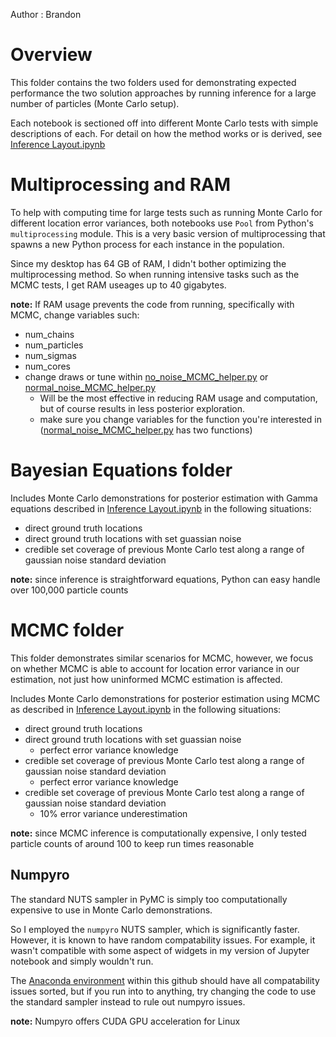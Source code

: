 Author : Brandon

# Overview

This folder contains the two folders used for demonstrating expected performance the two solution approaches by running inference for a large number of particles (Monte Carlo setup).

Each notebook is sectioned off into different Monte Carlo tests with simple descriptions of each. For detail on how the method works or is derived, see [Inference Layout.ipynb](https://github.com/brandonc732/No-Big-Deal-Capstone-Project/blob/main/Inference%20Layout/Inference%20Layout.ipynb)


# Multiprocessing and RAM

To help with computing time for large tests such as running Monte Carlo for different location error variances, both notebooks use `Pool` from Python's `multiprocessing` module. This is a very basic version of multiprocessing that spawns a new Python process for each instance in the population.

Since my desktop has 64 GB of RAM, I didn't bother optimizing the multiprocessing method. So when running intensive tasks such as the MCMC tests, I get RAM useages up to 40 gigabytes.

**note:** If RAM usage prevents the code from running, specifically with MCMC, change variables such:
- num_chains
- num_particles
- num_sigmas
- num_cores
- change draws or tune within [no_noise_MCMC_helper.py](MCMC/no_noise_MCMC_helper.py) or [normal_noise_MCMC_helper.py](MCMC/normal_noise_MCMC_helper.py)
  - Will be the most effective in reducing RAM usage and computation, but of course results in less posterior exploration.
  - make sure you change variables for the function you're interested in ([normal_noise_MCMC_helper.py](MCMC/normal_noise_MCMC_helper.py) has two functions)



# Bayesian Equations folder

Includes Monte Carlo demonstrations for posterior estimation with Gamma equations described in [Inference Layout.ipynb](https://github.com/brandonc732/No-Big-Deal-Capstone-Project/blob/main/Inference%20Layout/Inference%20Layout.ipynb) in the following situations:
- direct ground truth locations
- direct ground truth locations with set guassian noise
- credible set coverage of previous Monte Carlo test along a range of gaussian noise standard deviation 

**note:** since inference is straightforward equations, Python can easy handle over 100,000 particle counts


# MCMC folder

This folder demonstrates similar scenarios for MCMC, however, we focus on whether MCMC is able to account for location error variance in our estimation, not just how uninformed MCMC estimation is affected.

Includes Monte Carlo demonstrations for posterior estimation using MCMC as described in [Inference Layout.ipynb](https://github.com/brandonc732/No-Big-Deal-Capstone-Project/blob/main/Inference%20Layout/Inference%20Layout.ipynb) in the following situations:
- direct ground truth locations
- direct ground truth locations with set guassian noise
  - perfect error variance knowledge
- credible set coverage of previous Monte Carlo test along a range of gaussian noise standard deviation
  - perfect error variance knowledge
- credible set coverage of previous Monte Carlo test along a range of gaussian noise standard deviation
  - 10% error variance underestimation

**note:** since MCMC inference is  computationally expensive, I only tested particle counts of around 100 to keep run times reasonable


## Numpyro

The standard NUTS sampler in PyMC is simply too computationally expensive to use in Monte Carlo demonstrations. 

So I employed the `numpyro` NUTS sampler, which is significantly faster. However, it is known to have random compatability issues. For example, it wasn't compatible with some aspect of widgets in my version of Jupyter notebook and simply wouldn't run. 

The [Anaconda environment](https://github.com/brandonc732/No-Big-Deal-Capstone-Project/blob/main/anaconda%20environment/Capstone_environment.yaml) within this github should have all compatability issues sorted, but if you run into to anything, try changing the code to use the standard sampler instead to rule out numpyro issues.

**note:** Numpyro offers CUDA GPU acceleration for Linux















